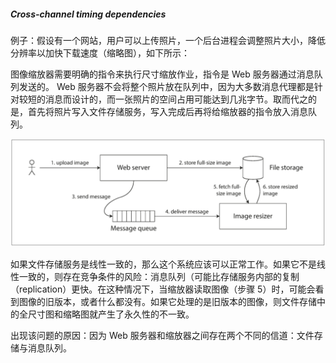 ##### Cross-channel timing dependencies
例子：假设有一个网站，用户可以上传照片，一个后台进程会调整照片大小，降低分辨率以加快下载速度（缩略图），如下所示：

图像缩放器需要明确的指令来执行尺寸缩放作业，指令是 Web 服务器通过消息队列发送的。 Web 服务器不会将整个照片放在队列中，因为大多数消息代理都是针对较短的消息而设计的，而一张照片的空间占用可能达到几兆字节。取而代之的是，首先将照片写入文件存储服务，写入完成后再将给缩放器的指令放入消息队列。

![图 0](assets/img_20230806-224632997.png)  

如果文件存储服务是线性一致的，那么这个系统应该可以正常工作。如果它不是线性一致的，则存在竞争条件的风险：消息队列（可能比存储服务内部的复制（replication）更快。在这种情况下，当缩放器读取图像（步骤 5）时，可能会看到图像的旧版本，或者什么都没有。如果它处理的是旧版本的图像，则文件存储中的全尺寸图和缩略图就产生了永久性的不一致。

出现该问题的原因：因为 Web 服务器和缩放器之间存在两个不同的信道：文件存储与消息队列。
